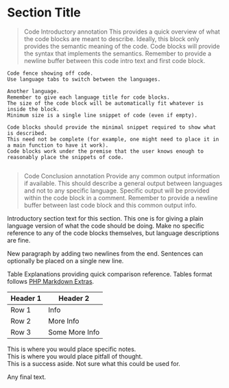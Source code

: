 <!-- This is an HTML Comment, will not be rendered -->

<!-- 
    Only a single section title per page
    (e.g., cannot have #title then ## subtitle in the same file).
    Add additional `#` to control subheadings, up to 6.

    Keep Number of `#` same as level from the same 
-->
# Section Title 


<!-- 
    Layout every section should follow:
        1. 
        2. Code Introduction Annotation (either 0 or 1 sections)
        3. Code Blocks for supported languages (N == # of languages)
        4. Code Conclusion Annotation (either 0 or 1 sections)
        5. Plain Text Introduction (1)
        6. Paragraph and Table comparison (0 to X == # of tables) 
        7. Plain Text Conclusion (either 0 or 1) 
 -->

> Code Introductory annotation
> This provides a quick overview of what the code blocks are meant to describe.
> Ideally, this block only provides the semantic meaning of the code.
> Code blocks will provide the syntax that implements the semantics. 
> Remember to provide a newline buffer between
> this code intro text and first code block.

```markdown--langa
Code fence showing off code.
Use language tabs to switch between the languages.
```

```markdown--langb
Another language.
Remember to give each language title for code blocks.
The size of the code block will be automatically fit whatever is inside the block.
Minimum size is a single line snippet of code (even if empty).

Code blocks should provide the minimal snippet required to show what is described.
This need not be complete (for example, one might need to place it in a main function to have it work).
Code blocks work under the premise that the user knows enough to reasonably place the snippets of code.
```

```markdown--langc

```

> Code Conclusion annotation
> Provide any common output information if available.
> This should describe a general output between languages and not to any specific language.
> Specific output will be provided within the code block in a comment.
> Remember to provide a newline buffer between
> last code block and this common output info.

Introductory section text for this section.
This one is for giving a plain language version of what the code should be doing.
Make no specific reference to any of the code blocks themselves, but language descriptions are fine.

New paragraph by adding two newlines from the end.
Sentences can optionally be placed on a single new line.

Table Explanations providing quick comparison reference.
Tables format follows [PHP Markdown Extras](https://michelf.ca/projects/php-markdown/extra/#table).

| Header 1       | Header 2          |
| -------------- | ----------------- |
| Row 1          | Info              |
| Row 2          | More Info         |
| Row 3          | Some More Info    |


<aside class="notice">
    This is where you would place specific notes.
</aside>

<aside class="warning">
    This is where you would place pitfall of thought.
</aside>

<aside class="success">
    This is a success aside. Not sure what this could be used for.
</aside>

Any final text.